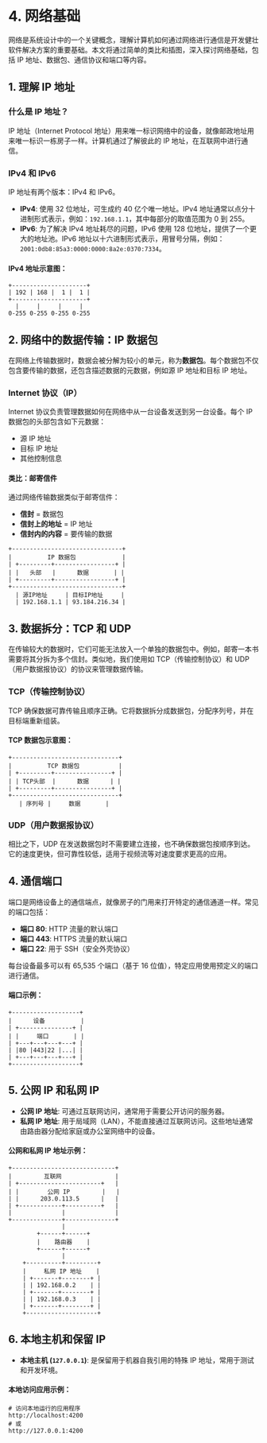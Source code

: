 # 4. 网络基础

网络是系统设计中的一个关键概念，理解计算机如何通过网络进行通信是开发健壮软件解决方案的重要基础。本文将通过简单的类比和插图，深入探讨网络基础，包括 IP 地址、数据包、通信协议和端口等内容。

## 1. 理解 IP 地址

### 什么是 IP 地址？

IP 地址（Internet Protocol 地址）用来唯一标识网络中的设备，就像邮政地址用来唯一标识一栋房子一样。计算机通过了解彼此的 IP 地址，在互联网中进行通信。

### IPv4 和 IPv6

IP 地址有两个版本：IPv4 和 IPv6。

- **IPv4**: 使用 32 位地址，可生成约 40 亿个唯一地址。IPv4 地址通常以点分十进制形式表示，例如：`192.168.1.1`，其中每部分的取值范围为 0 到 255。
- **IPv6**: 为了解决 IPv4 地址耗尽的问题，IPv6 使用 128 位地址，提供了一个更大的地址池。IPv6 地址以十六进制形式表示，用冒号分隔，例如：`2001:0db8:85a3:0000:0000:8a2e:0370:7334`。

#### IPv4 地址示意图：

```
+---------------------+
| 192 | 168 |  1 |  1 |
+---------------------+
  |     |     |     |
0-255 0-255 0-255 0-255
```

## 2. 网络中的数据传输：IP 数据包

在网络上传输数据时，数据会被分解为较小的单元，称为**数据包**。每个数据包不仅包含要传输的数据，还包含描述数据的元数据，例如源 IP 地址和目标 IP 地址。

### Internet 协议（IP）

Internet 协议负责管理数据如何在网络中从一台设备发送到另一台设备。每个 IP 数据包的头部包含如下元数据：

- 源 IP 地址
- 目标 IP 地址
- 其他控制信息

#### 类比：邮寄信件

通过网络传输数据类似于邮寄信件：

- **信封** = 数据包
- **信封上的地址** = IP 地址
- **信封内的内容** = 要传输的数据

```
+-------------------------------+
|          IP 数据包             |
| +---------+-----------------+ |
| |   头部   |      数据       | |
| +---------+-----------------+ |
+-------------------------------+
  | 源IP地址     | 目标IP地址     |
  | 192.168.1.1 | 93.184.216.34 |
```

## 3. 数据拆分：TCP 和 UDP

在传输较大的数据时，它们可能无法放入一个单独的数据包中。例如，邮寄一本书需要将其分拆为多个信封。类似地，我们使用如 TCP（传输控制协议）和 UDP（用户数据报协议）的协议来管理数据传输。

### TCP（传输控制协议）

TCP 确保数据可靠传输且顺序正确。它将数据拆分成数据包，分配序列号，并在目标端重新组装。

#### TCP 数据包示意图：

```
+------------------------------+
|          TCP 数据包           |
| +---------+----------------+ |
| | TCP头部  |      数据      | |
| +---------+----------------+ |
+------------------------------+
   | 序列号 |     数据       |
```

### UDP（用户数据报协议）

相比之下，UDP 在发送数据包时不需要建立连接，也不确保数据包按顺序到达。它的速度更快，但可靠性较低，适用于视频流等对速度要求更高的应用。

## 4. 通信端口

端口是网络设备上的通信端点，就像房子的门用来打开特定的通信通道一样。常见的端口包括：

- **端口 80**: HTTP 流量的默认端口
- **端口 443**: HTTPS 流量的默认端口
- **端口 22**: 用于 SSH（安全外壳协议）

每台设备最多可以有 65,535 个端口（基于 16 位值），特定应用使用预定义的端口进行通信。

#### 端口示例：

```
+-------------------+
|      设备          |
| +---------------+ |
| |     端口       | |
| +---+---+---+---+ |
| |80 |443|22 |...| |
| +---+---+---+---+ |
+-------------------+
```

## 5. 公网 IP 和私网 IP

- **公网 IP 地址**: 可通过互联网访问，通常用于需要公开访问的服务器。
- **私网 IP 地址**: 用于局域网（LAN），不能直接通过互联网访问。这些地址通常由路由器分配给家庭或办公室网络中的设备。

#### 公网和私网 IP 地址示例：

```
+-----------------------------+
|         互联网               |
| +-----------------------+   |
| |        公网 IP         |   |
| |      203.0.113.5      |   |
| +------------+----------+   |
|              |              |
+--------------+--------------+
               |
        +------+------+
        |    路由器    |
        +------+------+
               |
    +----------+---------+
    |     私网 IP 地址    |
    | +-------+--------+ |
    | | 192.168.0.2    | |
    | +-------+--------+ |
    | | 192.168.0.3    | |
    | +-------+--------+ |
    +--------------------+
```

## 6. 本地主机和保留 IP

- **本地主机 (`127.0.0.1`)**: 是保留用于机器自我引用的特殊 IP 地址，常用于测试和开发环境。

#### 本地访问应用示例：

```shell
# 访问本地运行的应用程序
http://localhost:4200
# 或
http://127.0.0.1:4200
```
